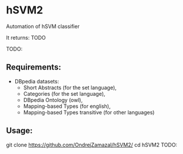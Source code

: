 hSVM2
=====
Automation of hSVM classifier

It returns:
TODO

TODO:

## Requirements:

+ DBpedia datasets: 
  + Short Abstracts (for the set language), 
  + Categories (for the set language), 
  + DBpedia Ontology (owl), 
  + Mapping-based Types (for english), 
  + Mapping-based Types transitive (for other languages)

## Usage:
git clone https://github.com/OndrejZamazal/hSVM2/
cd hSVM2
TODO:


